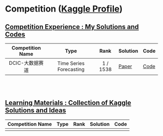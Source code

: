 # Competition ([Kaggle Profile](https://www.kaggle.com/xinyi0919))

## [Competition Experience : My Solutions and Codes](https://github.com/XiN0919/Competition/tree/main/Competition%20Experience)
| Competition Name | Type | Rank | Solution | Code |
| :-: | :---: | :---: | :--- | :---|
|  DCIC-大数据赛道 | Time Series Forecasting |  1 / 1538 | [Paper]() | [Code](https://github.com/XiN0919/DriftTrajectory) |

<br>
<br>

## [Learning Materials : Collection of Kaggle Solutions and Ideas](https://github.com/XiN0919/Competition/tree/main/Learning%20Materials)
| Competition Name | Type | Rank | Solution | Code |
| :-: | :---: | :---: | :--- | :---|
|  |  |   |  |  |
